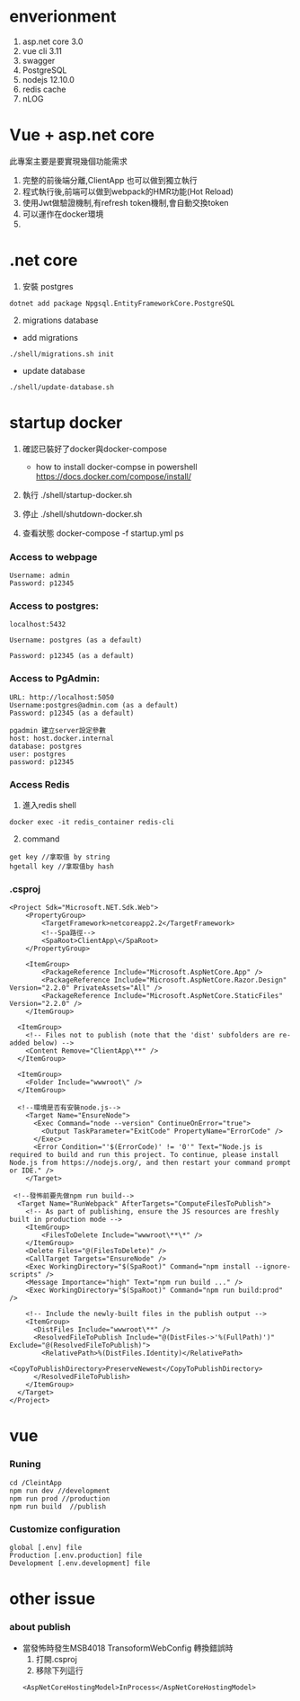 # enverionment
1. asp.net core 3.0
2. vue cli 3.11
3. swagger
4. PostgreSQL
5. nodejs 12.10.0
6. redis cache
7. nLOG


# Vue + asp.net core
此專案主要是要實現幾個功能需求
1. 完整的前後端分離,ClientApp 也可以做到獨立執行
2. 程式執行後,前端可以做到webpack的HMR功能(Hot Reload)
3. 使用Jwt做驗證機制,有refresh token機制,會自動交換token
4. 可以運作在docker環境
5. 

# .net core
1. 安裝 postgres 
```config
dotnet add package Npgsql.EntityFrameworkCore.PostgreSQL
```
2. migrations database
  - add migrations
```
./shell/migrations.sh init
```
   - update database    
```
./shell/update-database.sh
```

# startup docker
1. 確認已裝好了docker與docker-compose
   - how to install docker-compse in powershell
     https://docs.docker.com/compose/install/
     
3. 執行 ./shell/startup-docker.sh   
4. 停止 ./shell/shutdown-docker.sh
5. 查看狀態 docker-compose -f startup.yml ps

### Access to webpage
```config
Username: admin
Password: p12345
```
### Access to postgres:
``` 
localhost:5432

Username: postgres (as a default)

Password: p12345 (as a default)
```
### Access to PgAdmin:
```
URL: http://localhost:5050
Username:postgres@admin.com (as a default)
Password: p12345 (as a default)

pgadmin 建立server設定參數
host: host.docker.internal
database: postgres
user: postgres
password: p12345
```

### Access Redis
1. 進入redis shell
```
docker exec -it redis_container redis-cli
```
2. command
```
get key //拿取值 by string
hgetall key //拿取值by hash
```

### .csproj
```config
<Project Sdk="Microsoft.NET.Sdk.Web">
    <PropertyGroup>
        <TargetFramework>netcoreapp2.2</TargetFramework>    
        <!--Spa路徑-->   
		<SpaRoot>ClientApp\</SpaRoot>
    </PropertyGroup>

    <ItemGroup>
        <PackageReference Include="Microsoft.AspNetCore.App" />
        <PackageReference Include="Microsoft.AspNetCore.Razor.Design" Version="2.2.0" PrivateAssets="All" />
        <PackageReference Include="Microsoft.AspNetCore.StaticFiles" Version="2.2.0" />
    </ItemGroup>

  <ItemGroup>
    <!-- Files not to publish (note that the 'dist' subfolders are re-added below) -->
    <Content Remove="ClientApp\**" />
  </ItemGroup>

  <ItemGroup>    
    <Folder Include="wwwroot\" />
  </ItemGroup>

  <!--環境是否有安裝node.js-->   
	<Target Name="EnsureNode">
	  <Exec Command="node --version" ContinueOnError="true">
		<Output TaskParameter="ExitCode" PropertyName="ErrorCode" />
	  </Exec>
	  <Error Condition="'$(ErrorCode)' != '0'" Text="Node.js is required to build and run this project. To continue, please install Node.js from https://nodejs.org/, and then restart your command prompt or IDE." />
	</Target>
 
 <!--發怖前要先做npm run build--> 
  <Target Name="RunWebpack" AfterTargets="ComputeFilesToPublish">
    <!-- As part of publishing, ensure the JS resources are freshly built in production mode -->
    <ItemGroup>
        <FilesToDelete Include="wwwroot\**\*" />
    </ItemGroup>
    <Delete Files="@(FilesToDelete)" />
	<CallTarget Targets="EnsureNode" />	
    <Exec WorkingDirectory="$(SpaRoot)" Command="npm install --ignore-scripts" />
	<Message Importance="high" Text="npm run build ..." />
    <Exec WorkingDirectory="$(SpaRoot)" Command="npm run build:prod" />

    <!-- Include the newly-built files in the publish output -->
    <ItemGroup>
      <DistFiles Include="wwwroot\**" />
      <ResolvedFileToPublish Include="@(DistFiles->'%(FullPath)')" Exclude="@(ResolvedFileToPublish)">
        <RelativePath>%(DistFiles.Identity)</RelativePath>
        <CopyToPublishDirectory>PreserveNewest</CopyToPublishDirectory>
      </ResolvedFileToPublish>
    </ItemGroup>
  </Target>  
</Project>

```

# vue 

### Runing
```
cd /CleintApp
npm run dev //development
npm run prod //production
npm run build  //publish
```
### Customize configuration
```
global [.env] file
Production [.env.production] file
Development [.env.development] file
```

# other issue

### about publish
- 當發怖時發生MSB4018 TransoformWebConfig 轉換錯誤時
    1. 打開.csproj
    2. 移除下列這行
    ```config
    <AspNetCoreHostingModel>InProcess</AspNetCoreHostingModel>
    ```